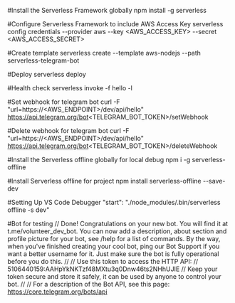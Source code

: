 #Install the Serverless Framework globally
npm install -g serverless

#Configure Serverless Framework to include AWS Access Key
serverless config credentials --provider aws --key <AWS_ACCESS_KEY> --secret <AWS_ACCESS_SECRET>

#Create template
serverless create --template aws-nodejs --path serverless-telegram-bot

#Deploy
serverless deploy

#Health check
serverless invoke -f hello -l

#Set webhook for telegram bot
curl -F "url=https://<AWS_ENDPOINT>/dev/api/hello" https://api.telegram.org/bot<TELEGRAM_BOT_TOKEN>/setWebhook

#Delete webhook for telegram bot
curl -F "url=https://<AWS_ENDPOINT>/dev/api/hello" https://api.telegram.org/bot<TELEGRAM_BOT_TOKEN>/deleteWebhook

#Install the Serverless offline globally for local debug
npm i -g serverless-offline

#Install Serverless offline for project
npm install serverless-offline --save-dev

#Setting Up VS Code Debugger
"start": "./node_modules/.bin/serverless offline -s dev"


#Bot for testing
// Done! Congratulations on your new bot. You will find it at t.me/volunteer_dev_bot. You can now add a description, about section and profile picture for your bot, see /help for a list of commands. By the way, when you've finished creating your cool bot, ping our Bot Support if you want a better username for it. Just make sure the bot is fully operational before you do this.
//
// Use this token to access the HTTP API:
//     5106440159:AAHpYkNKTzf48MXtu3q0Dnw46ts2NHhUJIE
// Keep your token secure and store it safely, it can be used by anyone to control your bot.
//
//     For a description of the Bot API, see this page: https://core.telegram.org/bots/api
